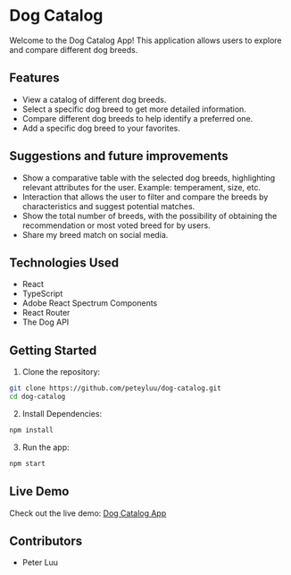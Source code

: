 # Dog Catalog

Welcome to the Dog Catalog App! This application allows users to explore and compare different dog breeds.

## Features

- View a catalog of different dog breeds.
- Select a specific dog breed to get more detailed information.
- Compare different dog breeds to help identify a preferred one.
- Add a specific dog breed to your favorites.

## Suggestions and future improvements

- Show a comparative table with the selected dog breeds, highlighting relevant attributes for the user. Example: temperament, size, etc.
- Interaction that allows the user to filter and compare the breeds by characteristics and suggest potential matches.
- Show the total number of breeds, with the possibility of obtaining the recommendation or most voted breed for by users.
- Share my breed match on social media.

## Technologies Used

- React
- TypeScript
- Adobe React Spectrum Components
- React Router
- The Dog API

## Getting Started

1. Clone the repository:

```bash
git clone https://github.com/peteyluu/dog-catalog.git
cd dog-catalog
```

2. Install Dependencies:

```bash
npm install
```

3. Run the app:

```bash
npm start
```

## Live Demo

Check out the live demo: [Dog Catalog App](https://transcendent-platypus-7c2ed3.netlify.app/)

## Contributors

- Peter Luu
